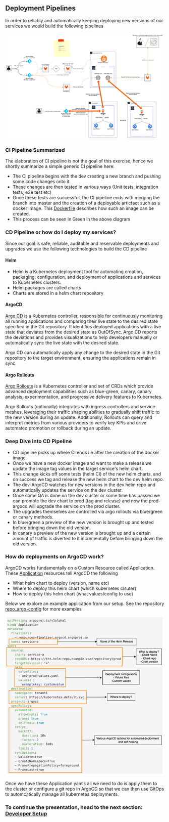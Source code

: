 ## Deployment Pipelines

In order to reliably and automatically keeping deploying new versions of our services we would build the following pipelines

![CI/CD Pipelines](diagrams/pipeline.png "CI/CD Pipelines")

### CI Pipeline Summarized
The elaboration of CI pipeline is not the goal of this exercise, hence we shortly summarize a simple generic CI pipeline here:

- The CI pipeline begins with the dev creating a new branch and pushing some code changes onto it.
- These changes are then tested in various ways (Unit tests, integration tests, e2e test etc)
- Once these tests are successful, the CI pipeline ends with merging the branch into master and the creation of a deployable articfact such as a docker image. This [Dockerfile](repo_microservices/service-a/Dockerfile) describes how such an image can be created.
- This process can be seen in Green in the above diagram

### CD Pipeline or how do I deploy my services?

Since our goal is safe, reliable, auditable and reservable deployments and upgrades we use the following technologies to build the CD pipeline

#### Helm
   - Helm is a Kubernetes deployment tool for automating creation, packaging, configuration, and deployment of applications and services to Kubernetes clusters.
   - Helm packages are called charts
   - Charts are stored in a helm chart repository


#### ArgoCD

[Argo CD](https://argo-cd.readthedocs.io/en/stable/) is a Kubernetes controller, responsible for continuously monitoring all running applications and comparing their live state to the desired state specified in the Git repository. It identifies deployed applications with a live state that deviates from the desired state as OutOfSync. Argo CD reports the deviations and provides visualizations to help developers manually or automatically sync the live state with the desired state.

Argo CD can automatically apply any change to the desired state in the Git repository to the target environment, ensuring the applications remain in sync.

#### Argo Rollouts
[Argo Rollouts](https://argoproj.github.io/argo-rollouts/) is a Kubernetes controller and set of CRDs which provide advanced deployment capabilities such as blue-green, canary, canary analysis, experimentation, and progressive delivery features to Kubernetes.

Argo Rollouts (optionally) integrates with ingress controllers and service meshes, leveraging their traffic shaping abilities to gradually shift traffic to the new version during an update. Additionally, Rollouts can query and interpret metrics from various providers to verify key KPIs and drive automated promotion or rollback during an update.

### Deep Dive into CD Pipeline
- CD pipeline picks up where CI ends i.e after the creation of the docker image.
- Once we have a new docker image and want to make a release we update the image tag values in the target service's helm chart.
- This change kicks off some tests (helm CI) of the new helm charts, and on success we tag and release the new helm chart to the dev helm repo.
- The dev-ArgoCD watches for new versions in the dev helm repo and automatically updates the service on the dev cluster.
- Once some QA is done on the dev cluster or some time has passed we can promote the dev chart to prod (tag and release) and now the prod-argocd will upgrade the service on the prod cluster.
- The upgrades themselves are controlled via argo rollouts via blue/green or canary methods.
- In blue/green a preview of the new version is brought up and tested before bringing down the old version.
- In canary a preview of the new version is brought up and a certain amount of traffic is diverted to it incrementally before bringing down the old version.

### How do deployments on ArgoCD work?

ArgoCD works fundamentally on a Custom Resource called Application. These [Application](https://argo-cd.readthedocs.io/en/stable/operator-manual/declarative-setup/#applications) resources tell ArgoCD the following
  - What helm chart to deploy (version, name etc)
  - Where to deploy this helm chart (which kubernetes clsuter)
  - How to deploy this helm chart (what values/config to use)

Below we explore an example application from our setup. See the repository [repo_argo-config](../repo_argo-config) for more examples

![Example ArgoCD Application](diagrams/argo_app.png "Example ArgoCD Application")

Once we have these Application yamls all we need to do is apply them to the cluster or configure a git repo in ArgoCD so that we can then use GitOps to automcatically manage all kubernetes deployments.

### To continue the presentation, head to the next section: [Developer Setup](developer.md)